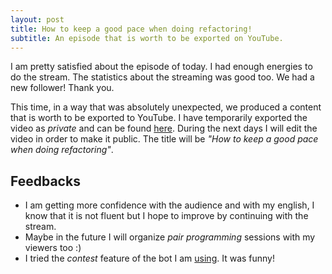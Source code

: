 ```yaml
---
layout: post
title: How to keep a good pace when doing refactoring!
subtitle: An episode that is worth to be exported on YouTube.
---
```


I am pretty satisfied about the episode of today. I had enough energies to do the stream. The statistics about the streaming was good too. We had a new follower! Thank you.

This time, in a way that was absolutely unexpected, we produced a content that is worth to be exported to YouTube. I have temporarily exported the video as _private_ and can be found  [here](https://www.youtube.com/watch?v=InBzYTlyrL8). During the next days I will edit the video in order to make it public. The title will be _"How to keep a good pace when doing refactoring"_.

## Feedbacks

* I am getting more confidence with the audience and with my english, I know that it is not fluent but I hope to improve by continuing with the stream.
* Maybe in the future I will organize _pair programming_ sessions with my viewers too :)
* I tried the _contest_ feature of the bot I am [using](https://streamelements.com/). It was funny!
